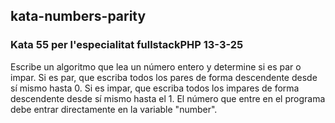 ## kata-numbers-parity
### Kata 55 per l'especialitat fullstackPHP 13-3-25
Escribe un algoritmo que lea un número entero y determine si es par o impar.
Si es par, que escriba todos los pares de forma descendente desde sí mismo hasta 0.
Si es impar, que escriba todos los impares de forma descendente desde sí mismo hasta el 1.
El número que entre en el programa debe entrar directamente en la variable "number".




